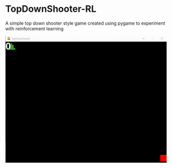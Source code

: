 # TopDownShooter-RL
A simple top down shooter style game created using pygame to experiment with reinforcement learning

![](https://github.com/chenalan02/BulletDodge-RL/blob/main/model2_trained.gif)
